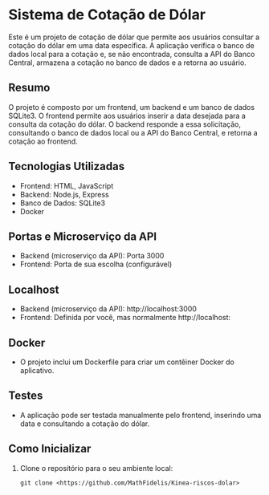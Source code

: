 # Sistema de Cotação de Dólar

Este é um projeto de cotação de dólar que permite aos usuários consultar a cotação do dólar em uma data específica. A aplicação verifica o banco de dados local para a cotação e, se não encontrada, consulta a API do Banco Central, armazena a cotação no banco de dados e a retorna ao usuário.

## Resumo

O projeto é composto por um frontend, um backend e um banco de dados SQLite3. O frontend permite aos usuários inserir a data desejada para a consulta da cotação do dólar. O backend responde a essa solicitação, consultando o banco de dados local ou a API do Banco Central, e retorna a cotação ao frontend.

## Tecnologias Utilizadas

- Frontend: HTML, JavaScript
- Backend: Node.js, Express
- Banco de Dados: SQLite3
- Docker

## Portas e Microserviço da API

- Backend (microserviço da API): Porta 3000
- Frontend: Porta de sua escolha (configurável)

## Localhost

- Backend (microserviço da API): http://localhost:3000
- Frontend: Definida por você, mas normalmente http://localhost:<porta-escolhida>

## Docker

- O projeto inclui um Dockerfile para criar um contêiner Docker do aplicativo.

## Testes

- A aplicação pode ser testada manualmente pelo frontend, inserindo uma data e consultando a cotação do dólar.

## Como Inicializar

1. Clone o repositório para o seu ambiente local:

   ```shell
   git clone <https://github.com/MathFidelis/Kinea-riscos-dolar>
